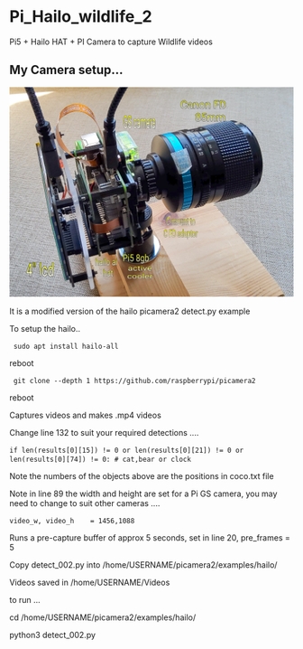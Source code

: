  # Pi_Hailo_wildlife_2

Pi5 + Hailo HAT + PI Camera to capture Wildlife videos

## My Camera setup...

![screenshot](camera.jpg)

It is a modified version of the hailo picamera2 detect.py example 

To setup the hailo..

     sudo apt install hailo-all

reboot

     git clone --depth 1 https://github.com/raspberrypi/picamera2

reboot

Captures videos and makes .mp4 videos

Change line 132 to suit your required detections .... 

    if len(results[0][15]) != 0 or len(results[0][21]) != 0 or len(results[0][74]) != 0: # cat,bear or clock

Note the numbers of the objects above are the positions in coco.txt file

Note in line 89 the width and height are set for a Pi GS camera, you may need to change to suit other cameras ....

    video_w, video_h    = 1456,1088

Runs a pre-capture buffer of approx 5 seconds, set in line 20, pre_frames = 5

Copy detect_002.py into /home/USERNAME/picamera2/examples/hailo/

Videos saved in /home/USERNAME/Videos

to run ... 

cd /home/USERNAME/picamera2/examples/hailo/

python3 detect_002.py

